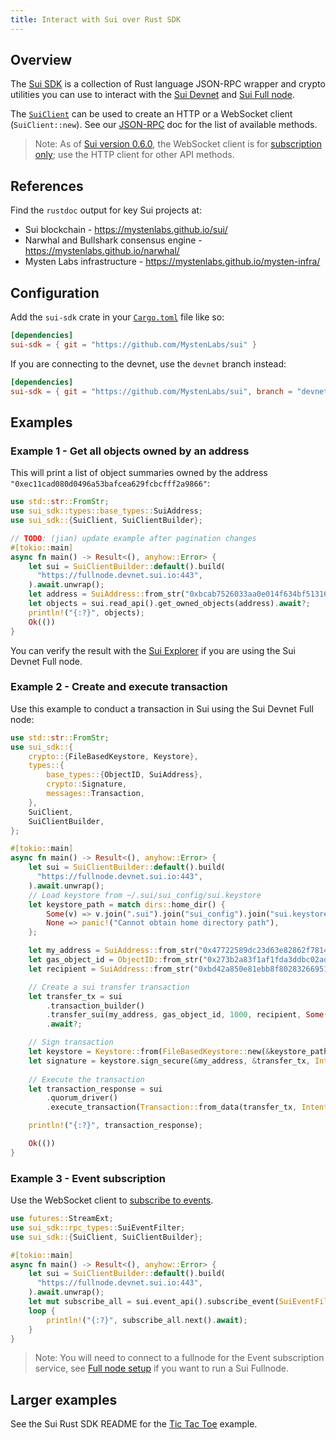 ```yaml
---
title: Interact with Sui over Rust SDK
---
```


## Overview
The [Sui SDK](https://github.com/MystenLabs/sui/tree/main/crates/sui-sdk) is a collection of Rust language JSON-RPC wrapper and crypto utilities you can use to interact with the [Sui Devnet](../build/devnet.md) and [Sui Full node](fullnode.md).

The [`SuiClient`](cli-client.md) can be used to create an HTTP or a WebSocket client (`SuiClient::new`).
See our [JSON-RPC](json-rpc.md#sui-json-rpc-methods) doc for the list of available methods.

> Note: As of [Sui version 0.6.0](https://github.com/MystenLabs/sui/releases/tag/devnet-0.6.0), the WebSocket client is for [subscription only](event_api.md#subscribe-to-sui-events); use the HTTP client for other API methods.

## References

Find the `rustdoc` output for key Sui projects at:

* Sui blockchain - https://mystenlabs.github.io/sui/
* Narwhal and Bullshark consensus engine - https://mystenlabs.github.io/narwhal/
* Mysten Labs infrastructure - https://mystenlabs.github.io/mysten-infra/

## Configuration
Add the `sui-sdk` crate in your [`Cargo.toml`](https://doc.rust-lang.org/cargo/reference/manifest.html) file like so:
```toml
[dependencies]
sui-sdk = { git = "https://github.com/MystenLabs/sui" }
```
If you are connecting to the devnet, use the `devnet` branch instead:
```toml
[dependencies]
sui-sdk = { git = "https://github.com/MystenLabs/sui", branch = "devnet" }
```

## Examples

### Example 1 - Get all objects owned by an address

This will print a list of object summaries owned by the address `"0xec11cad080d0496a53bafcea629fcbcfff2a9866"`:

```rust
use std::str::FromStr;
use sui_sdk::types::base_types::SuiAddress;
use sui_sdk::{SuiClient, SuiClientBuilder};

// TODO: (jian) update example after pagination changes
#[tokio::main]
async fn main() -> Result<(), anyhow::Error> {
    let sui = SuiClientBuilder::default().build(
      "https://fullnode.devnet.sui.io:443",
    ).await.unwrap();
    let address = SuiAddress::from_str("0xbcab7526033aa0e014f634bf51316715dda0907a7fab5a8d7e3bd44e634a4d44")?;
    let objects = sui.read_api().get_owned_objects(address).await?;
    println!("{:?}", objects);
    Ok(())
}
```

You can verify the result with the [Sui Explorer](https://explorer.sui.io/) if you are using the Sui Devnet Full node.

### Example 2 - Create and execute transaction

Use this example to conduct a transaction in Sui using the Sui Devnet Full node:

```rust
use std::str::FromStr;
use sui_sdk::{
    crypto::{FileBasedKeystore, Keystore},
    types::{
        base_types::{ObjectID, SuiAddress},
        crypto::Signature,
        messages::Transaction,
    },
    SuiClient,
    SuiClientBuilder,
};

#[tokio::main]
async fn main() -> Result<(), anyhow::Error> {
    let sui = SuiClientBuilder::default().build(
      "https://fullnode.devnet.sui.io:443",
    ).await.unwrap();
    // Load keystore from ~/.sui/sui_config/sui.keystore
    let keystore_path = match dirs::home_dir() {
        Some(v) => v.join(".sui").join("sui_config").join("sui.keystore"),
        None => panic!("Cannot obtain home directory path"),
    };

    let my_address = SuiAddress::from_str("0x47722589dc23d63e82862f7814070002ffaaa465")?;
    let gas_object_id = ObjectID::from_str("0x273b2a83f1af1fda3ddbc02ad31367fcb146a814")?;
    let recipient = SuiAddress::from_str("0xbd42a850e81ebb8f80283266951d4f4f5722e301")?;

    // Create a sui transfer transaction
    let transfer_tx = sui
        .transaction_builder()
        .transfer_sui(my_address, gas_object_id, 1000, recipient, Some(1000))
        .await?;

    // Sign transaction
    let keystore = Keystore::from(FileBasedKeystore::new(&keystore_path)?);
    let signature = keystore.sign_secure(&my_address, &transfer_tx, Intent::default())?;
    
    // Execute the transaction
    let transaction_response = sui
        .quorum_driver()
        .execute_transaction(Transaction::from_data(transfer_tx, Intent::default(), signature))

    println!("{:?}", transaction_response);

    Ok(())
}
```

### Example 3 - Event subscription

Use the WebSocket client to [subscribe to events](event_api.md#subscribe-to-sui-events).

```rust
use futures::StreamExt;
use sui_sdk::rpc_types::SuiEventFilter;
use sui_sdk::{SuiClient, SuiClientBuilder};

#[tokio::main]
async fn main() -> Result<(), anyhow::Error> {
    let sui = SuiClientBuilder::default().build(
      "https://fullnode.devnet.sui.io:443",
    ).await.unwrap();
    let mut subscribe_all = sui.event_api().subscribe_event(SuiEventFilter::All(vec![])).await?;
    loop {
        println!("{:?}", subscribe_all.next().await);
    }
}
```
> Note: You will need to connect to a fullnode for the Event subscription service, see [Full node setup](fullnode.md#fullnode-setup) if you want to run a Sui Fullnode.


## Larger examples

See the Sui Rust SDK README for the [Tic Tac Toe](https://github.com/MystenLabs/sui/tree/main/crates/sui-sdk) example.
